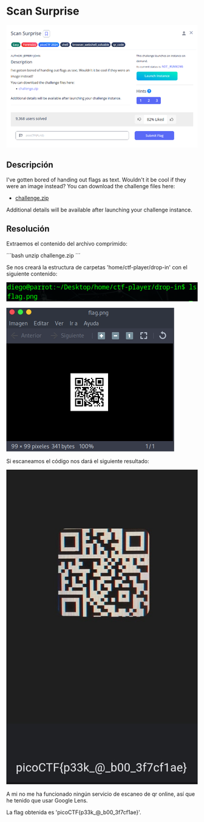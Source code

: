 # Scan Surprise
![Descripcion del CTF](img/description.png)

## Descripción
I've gotten bored of handing out flags as text. Wouldn't it be cool if they were an image instead? You can download the challenge files here:

- [challenge.zip](https://artifacts.picoctf.net/c_atlas/1/challenge.zip)

Additional details will be available after launching your challenge instance.

## Resolución
Extraemos el contenido del archivo comprimido:

´´´bash
unzip challenge.zip
´´´

Se nos creará la estructura de carpetas 'home/ctf-player/drop-in' con el siguiente contenido:

![Contenido de drop-in](img/1.png)

![Contenido de drop-in](img/2.png)

Si escaneamos el código nos dará el siguiente resultado:

![Contenido de drop-in](img/3.png)

A mi no me ha funcionado ningún servicio de escaneo de qr online, así que he tenido que usar Google Lens.

La flag obtenida es 'picoCTF{p33k_@_b00_3f7cf1ae}'.